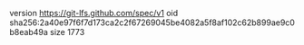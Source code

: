 version https://git-lfs.github.com/spec/v1
oid sha256:2a40e97f6f7d173ca2c2f67269045be4082a5f8af102c62b899ae9c0b8eab49a
size 1773
